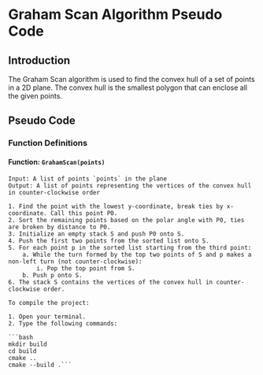 
# Graham Scan Algorithm Pseudo Code

## Introduction
The Graham Scan algorithm is used to find the convex hull of a set of points in a 2D plane. The convex hull is the smallest polygon that can enclose all the given points.

## Pseudo Code

### Function Definitions

#### Function: `GrahamScan(points)`
```plaintext
Input: A list of points `points` in the plane
Output: A list of points representing the vertices of the convex hull in counter-clockwise order

1. Find the point with the lowest y-coordinate, break ties by x-coordinate. Call this point P0.
2. Sort the remaining points based on the polar angle with P0, ties are broken by distance to P0.
3. Initialize an empty stack S and push P0 onto S.
4. Push the first two points from the sorted list onto S.
5. For each point p in the sorted list starting from the third point:
    a. While the turn formed by the top two points of S and p makes a non-left turn (not counter-clockwise):
        i. Pop the top point from S.
    b. Push p onto S.
6. The stack S contains the vertices of the convex hull in counter-clockwise order.

To compile the project:

1. Open your terminal.
2. Type the following commands:

```bash
mkdir build
cd build
cmake ..
cmake --build .```
